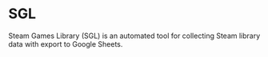 # SGL
Steam Games Library (SGL) is an automated tool for collecting Steam library data with export to Google Sheets.
